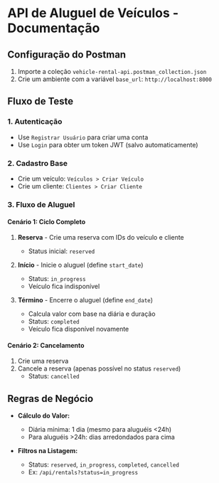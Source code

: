 # API de Aluguel de Veículos - Documentação

## Configuração do Postman

1. Importe a coleção `vehicle-rental-api.postman_collection.json`
2. Crie um ambiente com a variável `base_url`: `http://localhost:8000`

## Fluxo de Teste

### 1. Autenticação
- Use `Registrar Usuário` para criar uma conta
- Use `Login` para obter um token JWT (salvo automaticamente)

### 2. Cadastro Base
- Crie um veículo: `Veículos > Criar Veículo`
- Crie um cliente: `Clientes > Criar Cliente`

### 3. Fluxo de Aluguel

#### Cenário 1: Ciclo Completo
1. **Reserva** - Crie uma reserva com IDs do veículo e cliente
   - Status inicial: `reserved`

2. **Início** - Inicie o aluguel (define `start_date`)
   - Status: `in_progress`
   - Veículo fica indisponível

3. **Término** - Encerre o aluguel (define `end_date`)
   - Calcula valor com base na diária e duração
   - Status: `completed`
   - Veículo fica disponível novamente

#### Cenário 2: Cancelamento
1. Crie uma reserva
2. Cancele a reserva (apenas possível no status `reserved`)
   - Status: `cancelled`

## Regras de Negócio

- **Cálculo do Valor:**
  - Diária mínima: 1 dia (mesmo para aluguéis <24h)
  - Para aluguéis >24h: dias arredondados para cima

- **Filtros na Listagem:**
  - Status: `reserved`, `in_progress`, `completed`, `cancelled`
  - Ex: `/api/rentals?status=in_progress` 